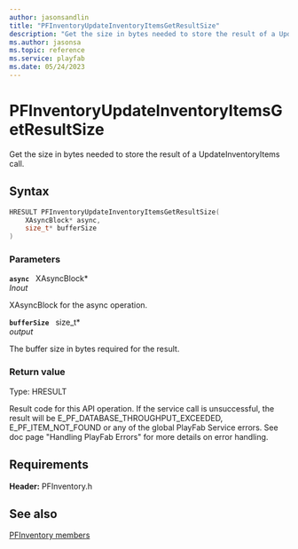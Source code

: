 ```yaml
---
author: jasonsandlin
title: "PFInventoryUpdateInventoryItemsGetResultSize"
description: "Get the size in bytes needed to store the result of a UpdateInventoryItems call."
ms.author: jasonsa
ms.topic: reference
ms.service: playfab
ms.date: 05/24/2023
---
```


# PFInventoryUpdateInventoryItemsGetResultSize  

Get the size in bytes needed to store the result of a UpdateInventoryItems call.  

## Syntax  
  
```cpp
HRESULT PFInventoryUpdateInventoryItemsGetResultSize(  
    XAsyncBlock* async,  
    size_t* bufferSize  
)  
```  
  
### Parameters  
  
**`async`** &nbsp; XAsyncBlock*  
*_Inout_*  
  
XAsyncBlock for the async operation.  
  
**`bufferSize`** &nbsp; size_t*  
*output*  
  
The buffer size in bytes required for the result.  
  
  
### Return value
Type: HRESULT
  
Result code for this API operation. If the service call is unsuccessful, the result will be E_PF_DATABASE_THROUGHPUT_EXCEEDED, E_PF_ITEM_NOT_FOUND or any of the global PlayFab Service errors. See doc page "Handling PlayFab Errors" for more details on error handling.
  
  
## Requirements  
  
**Header:** PFInventory.h
  
## See also  
[PFInventory members](../pfinventory_members.md)  

  
  
